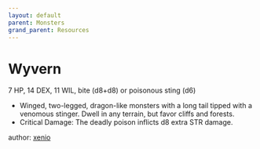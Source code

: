 ```yaml
---
layout: default
parent: Monsters
grand_parent: Resources
---
```


# Wyvern
7 HP, 14 DEX, 11 WIL, bite (d8+d8) or poisonous sting (d6)
- Winged, two-legged, dragon-like monsters with a long tail tipped with a venomous stinger. Dwell in any terrain, but favor cliffs and forests.
-   Critical Damage: The deadly poison inflicts d8 extra STR damage.

author: [xenio](https://xenioinabottle.blogspot.com)
